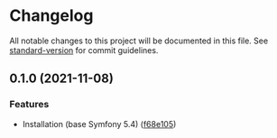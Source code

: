 # Changelog

All notable changes to this project will be documented in this file. See [standard-version](https://github.com/conventional-changelog/standard-version) for commit guidelines.

## 0.1.0 (2021-11-08)


### Features

* Installation (base Symfony 5.4) ([f68e105](https://github.com/Dannebicque/portfolio/commit/f68e1051959837d6bac8841bb7bfaf8361f309c6))

